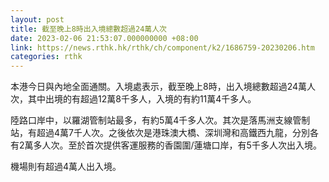 ```yaml
---
layout: post
title: 截至晚上8時出入境總數超過24萬人次
date: 2023-02-06 21:53:07.000000000 +08:00
link: https://news.rthk.hk/rthk/ch/component/k2/1686759-20230206.htm
categories: rthk
---
```


本港今日與內地全面通關。入境處表示，截至晚上8時，出入境總數超過24萬人次，其中出境的有超過12萬8千多人，入境的有約11萬4千多人。

陸路口岸中，以羅湖管制站最多，有約5萬4千多人次。其次是落馬洲支線管制站，有超過4萬7千人次。之後依次是港珠澳大橋、深圳灣和高鐵西九龍，分別各有2萬多人次。至於首次提供客運服務的香園圍/蓮塘口岸，有5千多人次出入境。

機場則有超過4萬人出入境。
